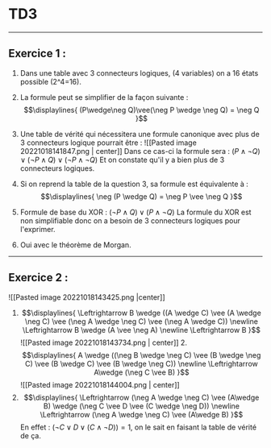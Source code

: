 # TD3
---
## Exercice 1 :

1. Dans une table avec 3 connecteurs logiques, (4 variables) on a 16 états possible (2^4=16).
2. La formule peut se simplifier de la façon suivante :
$$\displaylines{
(P\wedge\neg Q)\vee(\neg P \wedge \neg Q) = \neg Q
}$$
3. Une table de vérité qui nécessitera une formule canonique avec plus de 3 connecteurs logique pourrait être :
![[Pasted image 20221018141847.png | center]]
Dans ce cas-ci la formule sera : $(P \wedge \neg Q) \vee (\neg P \wedge Q) \vee (\neg P \wedge \neg Q)$ Et on constate qu'il y a bien plus de 3 connecteurs logiques.

4. Si on reprend la table de la question 3, sa formule est équivalente à :
$$\displaylines{
\neg (P \wedge Q) = \neg P \vee \neg Q
}$$

5. Formule de base du XOR : $(\neg P \wedge Q) \vee (P \wedge \neg Q)$ 
La formule du XOR est non simplifiable donc on a besoin de 3 connecteurs logiques pour l'exprimer.

6. Oui avec le théorème de Morgan.
---
## Exercice 2 :
![[Pasted image 20221018143425.png |center]]
1. $$\displaylines{
   \Leftrightarrow B \wedge ((A \wedge C) \vee (A \wedge \neg C) \vee (\neg A \wedge \neg C) \vee (\neg A \wedge C)) \newline
   \Leftrightarrow B \wedge (A \vee \neg A) \newline
   \Leftrightarrow B
   }$$
   ![[Pasted image 20221018143734.png | center]]
   2. $$\displaylines{
      A \wedge ((\neg B \wedge \neg C) \vee (B \wedge \neg C) \vee (B \wedge C) \vee (B \wedge \neg C)) \newline
      \Leftrightarrow A\wedge (\neg C \vee B)
      }$$
      ![[Pasted image 20221018144004.png | center]]
  3. $$\displaylines{
     \Leftrightarrow (\neg A \wedge \neg C) \vee (A\wedge B) \wedge (\neg C \vee D \vee (C \wedge \neg D)) \newline
     \Leftrightarrow (\neg A \wedge \neg C) \vee (A\wedge B) 
     }$$
     En effet : $(\neg C \vee D \vee (C \wedge \neg D)) = 1$, on le sait en faisant la table de vérité de ça.
 
